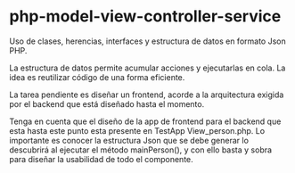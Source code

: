 # php-model-view-controller-service
Uso de clases, herencias, interfaces y estructura de datos en formato Json PHP.

La estructura de datos permite acumular acciones y ejecutarlas en cola.
La idea es reutilizar código de una forma eficiente.

La tarea pendiente es diseñar un frontend, acorde a la arquitectura exigida por el
backend que está diseñado hasta el momento.

Tenga en cuenta que el diseño de la app de frontend para el backend que esta hasta este punto
esta presente en TestApp View_person.php. Lo importante es conocer la estructura Json que se debe generar
lo descubrirá al ejecutar el método mainPerson(), y con ello basta y sobra para diseñar la usabilidad
de todo el componente.
